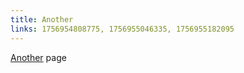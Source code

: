 ```yaml
---
title: Another
links: 1756954808775, 1756955046335, 1756955182095
---
```


<p><a target="_blank" rel="noopener noreferrer nofollow" class="page-link" href="/page/start">Another</a> page</p>